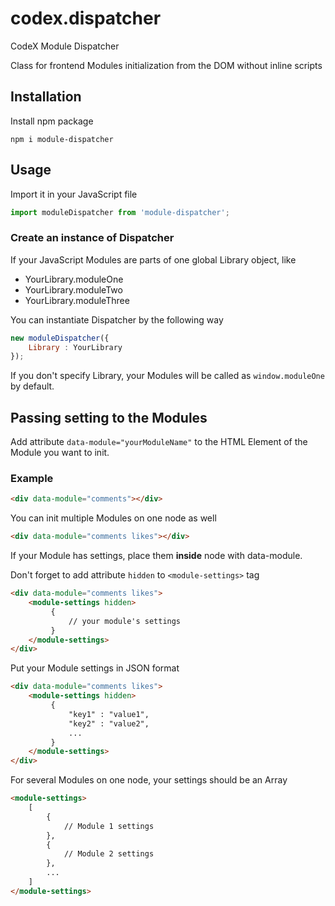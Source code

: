 # codex.dispatcher
CodeX Module Dispatcher

Class for frontend Modules initialization from the DOM without inline scripts
## Installation
Install npm package
```
npm i module-dispatcher
```
## Usage
Import it in your JavaScript file
```js
import moduleDispatcher from 'module-dispatcher';
```
### Create an instance of Dispatcher
If your JavaScript Modules are parts of one global Library object, like

- YourLibrary.moduleOne
- YourLibrary.moduleTwo
- YourLibrary.moduleThree

You can instantiate Dispatcher by the following way
```js
new moduleDispatcher({
    Library : YourLibrary
});
```
If you don't specify Library, your Modules will be called as ```window.moduleOne``` by default.

## Passing setting to the Modules
Add attribute ```data-module="yourModuleName"``` to the HTML Element of the Module you want to init.
### Example
```html
<div data-module="comments"></div>
```
You can init multiple Modules on one node as well
```html
<div data-module="comments likes"></div>
```
If your Module has settings, place them <b>inside</b> node with data-module.

Don't forget to add attribute `hidden` to ```<module-settings>``` tag
```html
<div data-module="comments likes">
	<module-settings hidden>
		 {
		     // your module's settings
		 }
	</module-settings>
</div>
```
Put your Module settings in JSON format
```html
<div data-module="comments likes">
	<module-settings hidden>
		 {
		     "key1" : "value1",
		     "key2" : "value2",
		     ...
		 }
	</module-settings>
</div>
```
For several Modules on one node, your settings should be an Array
```html
<module-settings>
	[
		{
			// Module 1 settings
		},
		{
			// Module 2 settings
		},
		...
	]
</module-settings>
```